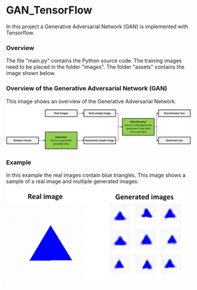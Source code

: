 # GAN_TensorFlow

In this project a Generative Adversarial Network (GAN) is implemented with Tensorflow.

### Overview

The file "main.py" contains the Python source code.
The training images need to be placed in the folder "images".
The folder "assets" contains the image shown below.

### Overview of the Generative Adversarial Network (GAN)

This image shows an overview of the Generative Adversarial Network.

![alt text](https://github.com/jkrn/GAN_TensorFlow/blob/main/assets/GAN.png?raw=true)

### Example

In this example the real images contain blue triangles.
This image shows a sample of a real image and multiple generated images.

![alt text](https://github.com/jkrn/GAN_TensorFlow/blob/main/assets/example.png?raw=true)
